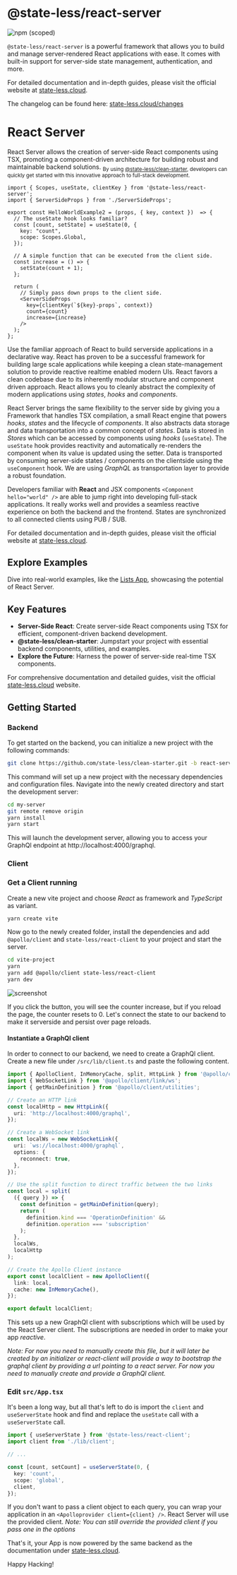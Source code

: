 # @state-less/react-server

![npm (scoped)](https://img.shields.io/npm/v/@state-less/react-server)

`@state-less/react-server` is a powerful framework that allows you to build and manage server-rendered React applications with ease. It comes with built-in support for server-side state management, authentication, and more.

For detailed documentation and in-depth guides, please visit the official website at [state-less.cloud](https://state-less.cloud).

The changelog can be found here: [state-less.cloud/changes](https://state-less.cloud/changes)
# React Server
React Server allows the creation of server-side React components using TSX, promoting a component-driven architecture for building robust and maintainable backend solutions. 
<sub>By using [@state-less/clean-starter](https://github.com/state-less/clean-starter), developers can quickly get started with this innovative approach to full-stack development.</sub>

```tsx
import { Scopes, useState, clientKey } from '@state-less/react-server';
import { ServerSideProps } from './ServerSideProps';

export const HelloWorldExample2 = (props, { key, context })  => {
  // The useState hook looks familiar?
  const [count, setState] = useState(0, {
    key: "count",
    scope: Scopes.Global,
  });

  // A simple function that can be executed from the client side.
  const increase = () => {
    setState(count + 1);
  };

  return (
    // Simply pass down props to the client side.
    <ServerSideProps
      key={clientKey(`${key}-props`, context)}
      count={count}
      increase={increase}
    />
  );
};
```

Use the familiar approach of React to build serverside applications in a declarative way. React has proven to be a successful framework for building large scale applications while keeping a clean state-management solution to provide reactive realtime enabled modern UIs. React favors a clean codebase due to its inherently modular structure and component driven approach. React allows you to cleanly abstract the complexity of modern applications using *states*, *hooks* and *components*. 

React Server brings the same flexibility to the server side by giving you a Framework that handles TSX compilation, a small React engine that powers *hooks*, *states* and the lifecycle of *components*. It also abstracts data storage and data transportation into a common concept of *states*. Data is stored in *Stores* which can be accessed by components using *hooks* (`useState`). The `useState` hook provides reactivity and automatically re-renders the component when its value is updated using the setter. Data is transported by consuming server-side states / components on the clientside using the `useComponent` hook. We are using *GraphQL* as transportation layer to provide a robust foundation. 

Developers familiar with **React** and JSX components `<Component hello="world" />` are able to jump right into developing full-stack applications. It really works well and provides a seamless reactive experience on both the backend and the frontend. States are synchronized to all connected clients using PUB / SUB. 

For detailed documentation and in-depth guides, please visit the official website at [state-less.cloud](https://state-less.cloud).

## Explore Examples
Dive into real-world examples, like the [Lists App](https://lists.state-less.cloud), showcasing the potential of React Server.

## Key Features

- **Server-Side React**: Create server-side React components using TSX for efficient, component-driven backend development.
- **@state-less/clean-starter**: Jumpstart your project with essential backend components, utilities, and examples.
- **Explore the Future**: Harness the power of server-side real-time TSX components.

For comprehensive documentation and detailed guides, visit the official [state-less.cloud](https://state-less.cloud) website.

## Getting Started

### Backend

To get started on the backend, you can initialize a new project with the following commands:

```bash
git clone https://github.com/state-less/clean-starter.git -b react-server my-server
```

This command will set up a new project with the necessary dependencies and configuration files. Navigate into the newly created directory and start the development server:

```bash
cd my-server
git remote remove origin
yarn install
yarn start
```

This will launch the development server, allowing you to access your GraphQl endpoint at http://localhost:4000/graphql.

### Client

### Get a Client running

Create a new vite project and choose _React_ as framework and _TypeScript_ as variant.

```bash
yarn create vite
```

Now go to the newly created folder, install the dependencies and add `@apollo/client` and `state-less/react-client` to your project and start the server.

```bash
cd vite-project
yarn
yarn add @apollo/client state-less/react-client
yarn dev
```

![screenshot](https://raw.githubusercontent.com/state-less/react-server-docs-md/master/images/screenshot.jpg)

If you click the button, you will see the counter increase, but if you reload the page, the counter resets to 0. Let's connect the state to our backend to make it serverside and persist over page reloads.

#### Instantiate a GraphQl client

In order to connect to our backend, we need to create a GraphQl client. Create a new file under `/src/lib/client.ts` and paste the following content.

```ts
import { ApolloClient, InMemoryCache, split, HttpLink } from '@apollo/client';
import { WebSocketLink } from '@apollo/client/link/ws';
import { getMainDefinition } from '@apollo/client/utilities';

// Create an HTTP link
const localHttp = new HttpLink({
  uri: 'http://localhost:4000/graphql',
});

// Create a WebSocket link
const localWs = new WebSocketLink({
  uri: `ws://localhost:4000/graphql`,
  options: {
    reconnect: true,
  },
});

// Use the split function to direct traffic between the two links
const local = split(
  ({ query }) => {
    const definition = getMainDefinition(query);
    return (
      definition.kind === 'OperationDefinition' &&
      definition.operation === 'subscription'
    );
  },
  localWs,
  localHttp
);

// Create the Apollo Client instance
export const localClient = new ApolloClient({
  link: local,
  cache: new InMemoryCache(),
});

export default localClient;
```

This sets up a new GraphQl client with subscriptions which will be used by the React Server client. The subscriptions are needed in order to make your app _reactive_.

_Note: For now you need to manually create this file, but it will later be created by an initializer or react-client will provide a way to bootstrap the graphql client by providing a url pointing to a react server. For now you need to manually create and provide a GraphQl client._

### Edit `src/App.tsx`

It's been a long way, but all that's left to do is import the `client` and `useServerState` hook and find and replace the `useState` call with a `useServerState` call.

```ts
import { useServerState } from '@state-less/react-client';
import client from './lib/client';

// ...

const [count, setCount] = useServerState(0, {
  key: 'count',
  scope: 'global',
  client,
});
```

If you don't want to pass a client object to each query, you can wrap your application in an `<Apolloprovider client={client} />`. React Server will use the provided client.
_Note: You can still override the provided client if you pass one in the options_

That's it, your App is now powered by the same backend as the documentation under [state-less.cloud](https://state-less.cloud).

Happy Hacking!
